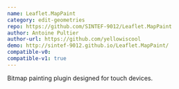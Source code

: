```yaml
---
name: Leaflet.MapPaint
category: edit-geometries
repo: https://github.com/SINTEF-9012/Leaflet.MapPaint
author: Antoine Pultier
author-url: https://github.com/yellowiscool
demo: http://sintef-9012.github.io/Leaflet.MapPaint/
compatible-v0:
compatible-v1: true
---
```


Bitmap painting plugin designed for touch devices.
